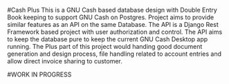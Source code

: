 #Cash Plus
This is a GNU Cash based database design with Double Entry Book keeping to support GNU Cash on Postgres. Project aims to provide similar features as an API on the same Database.
The API is a Django Rest Framework based project with user authorization and control. The API aims to keep the database pure to keep the current GNU Cash Desktop app running.
The Plus part of this project would handing good document generation and design process, file handling related to account entries and allow direct invoice sharing to customer.

#WORK IN PROGRESS
